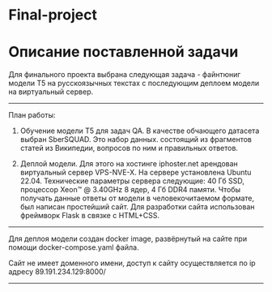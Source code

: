 # Final-project
# Описание поставленной задачи 

Для финального проекта выбрана следующая задача - файнтюниг модели T5 на русскоязычных текстах с последующим деплоем  модели на виртуальный сервер.

-------------

План работы: 

1) Обучение модели Т5 для задач QA. В качестве обчающего датасета выбран SberSQUAD. Это набор данных. состоящий из фрагментов статей из Википедии, вопросов по ним и правильных ответов.

2) Деплой модели. Для этого на хостинге iphoster.net арендован виртуальный сервер VPS-NVE-X. На сервере установлена Ubuntu 22.04. Технические параметры сервера следующие: 40 Гб SSD, процессор Xeon™ @ 3.40GHz 8 ядер, 4 Гб DDR4 памяти.
Чтобы получать данные ответы от модели в человекочитаемом формате, был написан простейший сайт. Для разработки сайта использован фреймворк Flask в связке с HTML+CSS. 

-------------

Для деплоя модели создан docker image, развёрнутый на сайте при помощи docker-compose.yaml файла. 


Сайт не имеет доменного имени, доступ к сайту осуществляется по ip адресу 89.191.234.129:8000/

-------------
